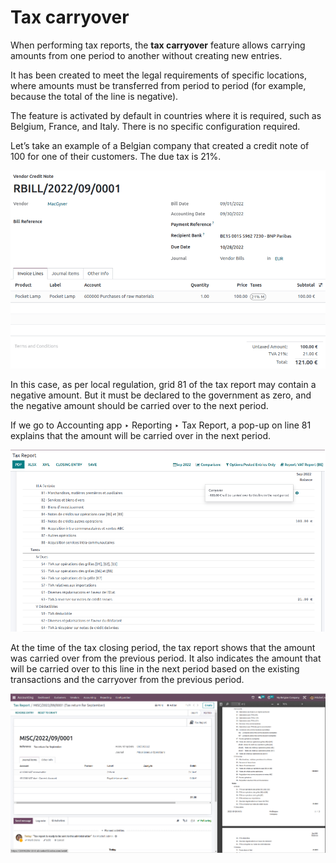 # Tax carryover

When performing tax reports, the **tax carryover** feature allows carrying amounts from one period
to another without creating new entries.

It has been created to meet the legal requirements of specific locations, where amounts must be
transferred from period to period (for example, because the total of the line is negative).

The feature is activated by default in countries where it is required, such as Belgium, France, and
Italy. There is no specific configuration required.

Let’s take an example of a Belgian company that created a credit note of 100 for one of their
customers. The due tax is 21%.

![Illustration with a credit note](../../../../_images/belgian-example.png)

In this case, as per local regulation, grid 81 of the tax report may contain a negative amount. But
it must be declared to the government as zero, and the negative amount should be carried over to the
next period.

If we go to Accounting app ‣ Reporting ‣ Tax Report, a pop-up on line 81
explains that the amount will be carried over in the next period.

![pop-up message stating the amount will be carried over to the next period](../../../../_images/pop-up.png)

At the time of the tax closing period, the tax report shows that the amount was carried over from
the previous period. It also indicates the amount that will be carried over to this line in the next
period based on the existing transactions and the carryover from the previous period.

![Illustration of the tax return](../../../../_images/tax-return.png)
